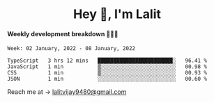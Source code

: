 <h1 align="center">Hey 👋, I'm Lalit</h1>

#### Weekly development breakdown 👨🏻‍💻
<!--START_SECTION:waka-->
```text
Week: 02 January, 2022 - 08 January, 2022

TypeScript   3 hrs 12 mins   ████████████████████████░   96.41 % 
JavaScript   1 min           ▒░░░░░░░░░░░░░░░░░░░░░░░░   00.98 % 
CSS          1 min           ▒░░░░░░░░░░░░░░░░░░░░░░░░   00.93 % 
JSON         1 min           ░░░░░░░░░░░░░░░░░░░░░░░░░   00.60 % 
```
<!--END_SECTION:waka-->

Reach me at → lalitvijay9480@gmail.com
